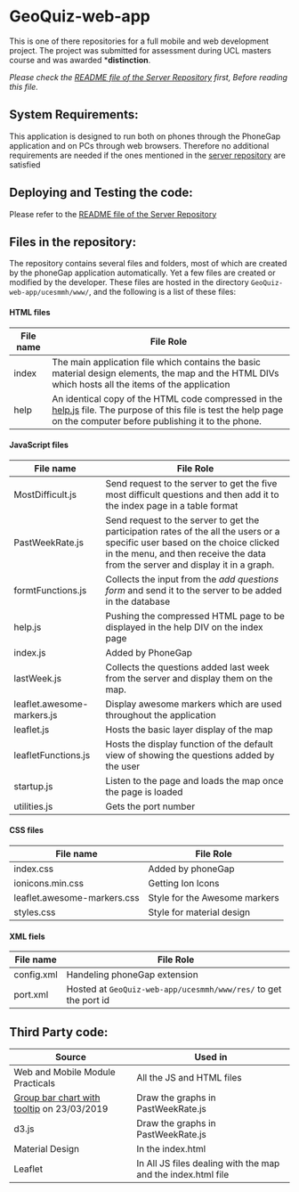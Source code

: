 # GeoQuiz-web-app
This is one of there repositories for a full mobile and web development project. The project was submitted for assessment during UCL masters course and was awarded ***distinction**. 

*Please check the [README file of the Server Repository](https://github.com/razekmh/GeoQuiz-server/blob/master/README.md) first, Before reading this file.*

## System Requirements:
This application is designed to run both on phones through the PhoneGap application and on PCs through web browsers. Therefore no additional requirements are needed if the ones mentioned in the [server repository](https://github.com/razekmh/GeoQuiz-server) are satisfied 

## Deploying and Testing the code:
Please refer to the [README file of the Server Repository](https://github.com/razekmh/GeoQuiz-server/blob/master/README.md)

## Files in the repository:
The repository contains several files and folders, most of which are created by the phoneGap application automatically. Yet a few files are created or modified by the developer. These files are hosted in the directory `GeoQuiz-web-app/ucesmmh/www/`, and the following is a list of these files: 

#### HTML files 
File name | File Role
----------|----------
index | The main application file which contains the basic material design elements, the map and the HTML DIVs which hosts all the items of the application 
help | An identical copy of the HTML code compressed in the [help.js](https://github.com/ucl-geospatial/GeoQuiz-web-app/blob/master/ucesmmh/www/js/help.js) file. The purpose of this file is test the help page on the computer before publishing it to the phone.

#### JavaScript files
File name | File Role
----------|----------
MostDifficult.js | Send request to the server to get the five most difficult questions and then add it to the index page in a table format 
PastWeekRate.js | Send request to the server to get the participation rates of the all the users or a specific user based on the choice clicked in the menu, and then receive the data from the server and display it in a graph.
formtFunctions.js | Collects the input from the _add questions form_ and send it to the server to be added in the database
help.js | Pushing the compressed HTML page to be displayed in the help DIV on the index page
index.js | Added by PhoneGap
lastWeek.js | Collects the questions added last week from the server and display them on the map. 
leaflet.awesome-markers.js | Display awesome markers which are used throughout the application 
leaflet.js | Hosts the basic layer display of the map
leafletFunctions.js | Hosts the display function of the default view of showing the questions added by the user
startup.js | Listen to the page and loads the map once the page is loaded
utilities.js | Gets the port number 

#### CSS files 
File name | File Role
----------|----------
index.css | Added by phoneGap
ionicons.min.css | Getting Ion Icons
leaflet.awesome-markers.css | Style for the Awesome markers
styles.css | Style for material design 

#### XML fiels
File name | File Role
----------|----------
config.xml | Handeling phoneGap extension  
port.xml | Hosted at `GeoQuiz-web-app/ucesmmh/www/res/` to get the port id

## Third Party code:
Source  | Used in 
--------|----------
Web and Mobile Module Practicals | All the JS and HTML files
[Group bar chart with tooltip](https://bl.ocks.org/Alireza-Dezfoolian/a1a7337cf9efd76dfc79c6ff9805dcf4) on 23/03/2019 | Draw the graphs in PastWeekRate.js
d3.js | Draw the graphs in PastWeekRate.js
Material Design | In the index.html 
Leaflet | In All JS files dealing with the map and the index.html file 
